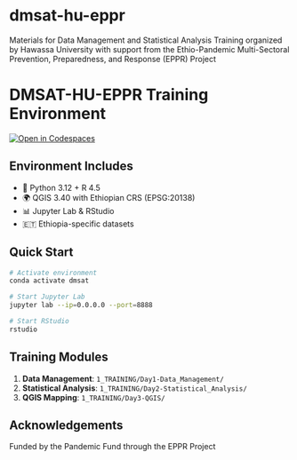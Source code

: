 # dmsat-hu-eppr
Materials for Data Management and Statistical Analysis Training organized by Hawassa University with support from the Ethio-Pandemic Multi-Sectoral Prevention, Preparedness, and Response (EPPR) Project
# DMSAT-HU-EPPR Training Environment

[![Open in Codespaces](https://github.com/codespaces/badge.svg)](https://codespaces.new/hawassa-university/dmsat-hu-eppr)

## Environment Includes
- 🐍 Python 3.12 + R 4.5
- 🌍 QGIS 3.40 with Ethiopian CRS (EPSG:20138)
- 📊 Jupyter Lab & RStudio
- 🇪🇹 Ethiopia-specific datasets

## Quick Start
```bash
# Activate environment
conda activate dmsat

# Start Jupyter Lab
jupyter lab --ip=0.0.0.0 --port=8888

# Start RStudio
rstudio
```

## Training Modules
1. **Data Management**: `1_TRAINING/Day1-Data_Management/`
2. **Statistical Analysis**: `1_TRAINING/Day2-Statistical_Analysis/`
3. **QGIS Mapping**: `1_TRAINING/Day3-QGIS/`

## Acknowledgements
Funded by the Pandemic Fund through the EPPR Project